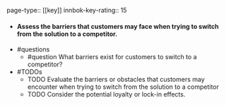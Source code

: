 page-type:: [[key]]
innbok-key-rating:: 15
- #### Assess the barriers that customers may face when trying to switch from the solution to a competitor.
- #questions
  - #question What barriers exist for customers to switch to a competitor?
- #TODOs
  - TODO Evaluate the barriers or obstacles that customers may encounter when trying to switch from the solution to a competitor
  - TODO  Consider the potential loyalty or lock-in effects.



